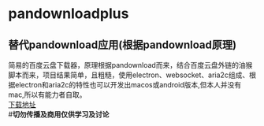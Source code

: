 # pandownloadplus
## 替代pandownload应用(根据pandownload原理)
简易的百度云盘下载器，原理根据pandownload而来，结合百度云盘外链的油猴脚本而来，项目结果简单，且粗糙，使用electron、websocket、aria2c组成、根据electron和aria2c的特性也可以开发出macos或android版本,但本人并没有mac,所以有能力者自取。  
[下载地址](https://cdn.jsdelivr.net/gh/cq641876623/pandownloadplus/pandownloadplus-win32-x64.zip)    
#**切勿传播及商用仅供学习及讨论**
